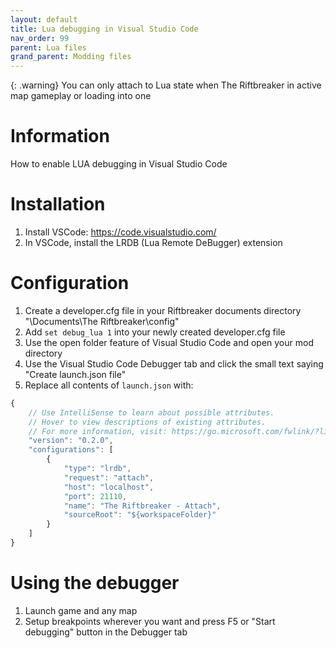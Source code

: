 ```yaml
---
layout: default
title: Lua debugging in Visual Studio Code
nav_order: 99
parent: Lua files
grand_parent: Modding files
---
```

{: .warning}
You can only attach to Lua state when The Riftbreaker in active map gameplay or loading into one

# Information

How to enable LUA debugging in Visual Studio Code

# Installation

1. Install VSCode: https://code.visualstudio.com/
2. In VSCode, install the LRDB (Lua Remote DeBugger) extension

# Configuration

1. Create a developer.cfg file in your Riftbreaker documents directory  
"\Documents\The Riftbreaker\config"
2. Add `set debug_lua 1` into your newly created developer.cfg file
3. Use the open folder feature of Visual Studio Code and open your mod directory
4. Use the Visual Studio Code Debugger tab and click the small text saying "Create launch.json file"
5. Replace all contents of `launch.json` with:
```qml
{
    // Use IntelliSense to learn about possible attributes.
    // Hover to view descriptions of existing attributes.
    // For more information, visit: https://go.microsoft.com/fwlink/?linkid=830387
    "version": "0.2.0",
    "configurations": [
        {
            "type": "lrdb",
            "request": "attach",
            "host": "localhost",
            "port": 21110,
            "name": "The Riftbreaker - Attach",
            "sourceRoot": "${workspaceFolder}"
        }
    ]
}
```

# Using the debugger

1. Launch game and any map 
2. Setup breakpoints wherever you want and press F5 or "Start debugging" button in the Debugger tab